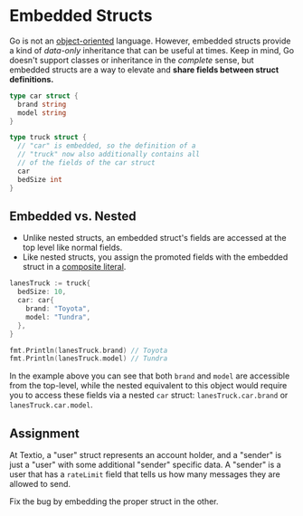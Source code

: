 # Embedded Structs

Go is not an [object-oriented](https://en.wikipedia.org/wiki/Object-oriented_programming) language. However, embedded structs provide a kind of _data-only_ inheritance that can be useful at times. Keep in mind, Go doesn't support classes or inheritance in the _complete_ sense, but embedded structs are a way to elevate and **share fields between struct definitions.**

```go
type car struct {
  brand string
  model string
}

type truck struct {
  // "car" is embedded, so the definition of a
  // "truck" now also additionally contains all
  // of the fields of the car struct
  car
  bedSize int
}
```

## Embedded vs. Nested

- Unlike nested structs, an embedded struct's fields are accessed at the top level like normal fields.
- Like nested structs, you assign the promoted fields with the embedded struct in a [composite literal](https://golang.org/ref/spec#Composite_literals).

```go
lanesTruck := truck{
  bedSize: 10,
  car: car{
    brand: "Toyota",
    model: "Tundra",
  },
}

fmt.Println(lanesTruck.brand) // Toyota
fmt.Println(lanesTruck.model) // Tundra
```

In the example above you can see that both `brand` and `model` are accessible from the top-level, while the nested equivalent to this object would require you to access these fields via a nested `car` struct: `lanesTruck.car.brand` or `lanesTruck.car.model`.

## Assignment

At Textio, a "user" struct represents an account holder, and a "sender" is just a "user" with some additional "sender" specific data. A "sender" is a user that has a `rateLimit` field that tells us how many messages they are allowed to send.

Fix the bug by embedding the proper struct in the other.
